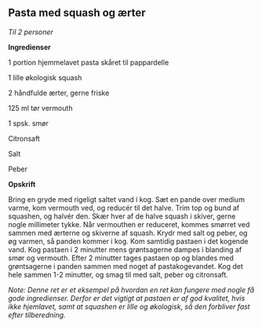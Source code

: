 ## Pasta med squash og ærter

*Til 2 personer*

**Ingredienser**

1 portion hjemmelavet pasta skåret til pappardelle

1 lille økologisk squash

2 håndfulde ærter, gerne friske

125 ml tør vermouth

1 spsk. smør

Citronsaft

Salt

Peber

**Opskrift**

Bring en gryde med rigeligt saltet vand i kog. Sæt en pande over medium
varme, kom vermouth ved, og reducér til det halve. Trim top og bund af
squashen, og halvér den. Skær hver af de halve squash i skiver, gerne
nogle millimeter tykke. Når vermouthen er reduceret, kommes smørret ved
sammen med ærterne og skiverne af squash. Krydr med salt og peber, og øg
varmen, så panden kommer i kog. Kom samtidig pastaen i det kogende vand.
Kog pastaen i 2 minutter mens grøntsagerne dampes i blanding af smør og
vermouth. Efter 2 minutter tages pastaen op og blandes med grøntsagerne
i panden sammen med noget af pastakogevandet. Kog det hele sammen 1-2
minutter, og smag til med salt, peber og citronsaft.

*Note: Denne ret er et eksempel på hvordan en ret kan fungere med nogle
få gode ingredienser. Derfor er det vigtigt at pastaen er af god
kvalitet, hvis ikke hjemlavet, samt at squashen er lille og økologisk,
så den forbliver fast efter tilberedning.*


